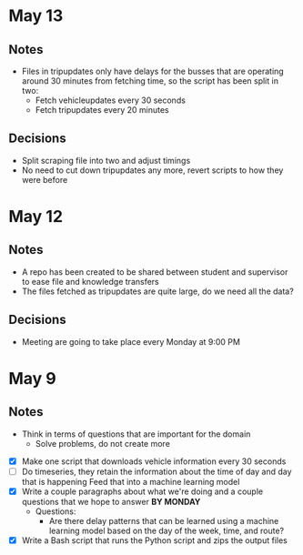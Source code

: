 # May 13

## Notes
- Files in tripupdates only have delays for the busses that are operating
around 30 minutes from fetching time, so the script has been split in two:
    - Fetch vehicleupdates every 30 seconds
    - Fetch tripupdates every 20 minutes

## Decisions
- Split scraping file into two and adjust timings
- No need to cut down tripupdates any more, revert scripts to
how they were before

# May 12

## Notes
- A repo has been created to be shared between student and supervisor to ease
file and knowledge transfers
- The files fetched as tripupdates are quite large, do we need all the data?

## Decisions
- Meeting are going to take place every Monday at 9:00 PM

# May 9

## Notes
- Think in terms of questions that are important for the domain
	- Solve problems, do not create more
- [x] Make one script that downloads vehicle information every 30 seconds
- [ ] Do timeseries, they retain the information about the time of
day and day that is happening
Feed that into a machine learning model
- [x] Write a couple paragraphs about what we're doing and a couple
questions that we hope to answer **BY MONDAY**
	- Questions:
		- Are there delay patterns that can be learned using a machine learning
        model based on the day of the week, time, and route?
- [x] Write a Bash script that runs the Python script and zips the output files
